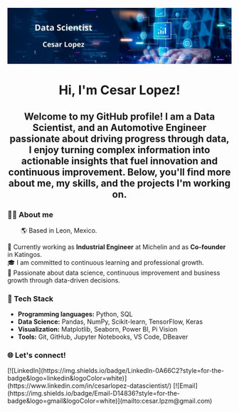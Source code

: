 <p align="center">
  <img src="Banner_Data_Scientist.jpg" alt="Banner" width="1000"/>
</p>

<h1 align="center"> 
  Hi, I'm Cesar Lopez! 
</h1>

<h2 align="center"> 
  Welcome to my GitHub profile! I am a Data Scientist, and an Automotive Engineer passionate about driving progress through data, I enjoy turning complex information into actionable insights that fuel innovation and continuous improvement. Below, you'll find more about me, my skills, and the projects I'm working on.
</h2>

<h3 align="left">
  👨‍💻 About me
</h3>
<p style="text-indent: 30px;">
🌎 Based in Leon, Mexico.
</p>
<p>
💼 Currently working as <b>Industrial Engineer</b> at Michelin and as <b>Co-founder</b> in Katingos.<br>
🎓 I am committed to continuous learning and professional growth.<br>
🌟 Passionate about data science, continuous improvement and business growth through data-driven decisions.
</p>

<h3 align="left">
  🚀 Tech Stack
</h3>
<ul>
  <li><b>Programming languages:</b> Python, SQL</li>
  <li><b>Data Science:</b> Pandas, NumPy, Scikit-learn, TensorFlow, Keras</li>
  <li><b>Visualization:</b> Matplotlib, Seaborn, Power BI, Pi Vision</li>
  <li><b>Tools:</b> Git, GitHub, Jupyter Notebooks, VS Code, DBeaver</li> 
</ul>

<h3 align="left">
  🌐 Let's connect!
</h3>
[![LinkedIn](https://img.shields.io/badge/LinkedIn-0A66C2?style=for-the-badge&logo=linkedin&logoColor=white)](https://www.linkedin.com/in/cesarlopez-datascientist/)
[![Email](https://img.shields.io/badge/Email-D14836?style=for-the-badge&logo=gmail&logoColor=white)](mailto:cesar.lpzm@gmail.com)  
